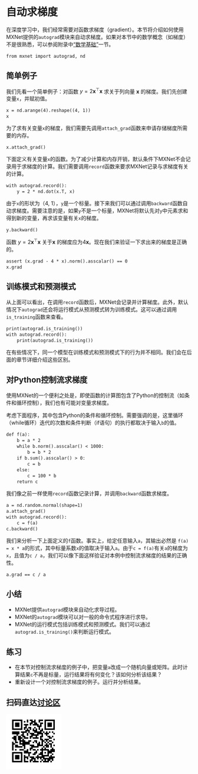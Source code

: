 # 自动求梯度

在深度学习中，我们经常需要对函数求梯度（gradient）。本节将介绍如何使用MXNet提供的`autograd`模块来自动求梯度。如果对本节中的数学概念（如梯度）不是很熟悉，可以参阅附录中[“数学基础”](../chapter_appendix/math.md)一节。

```{.python .input  n=2}
from mxnet import autograd, nd
```

## 简单例子

我们先看一个简单例子：对函数 $y = 2\boldsymbol{x}^{\top}\boldsymbol{x}$ 求关于列向量 $\boldsymbol{x}$ 的梯度。我们先创建变量`x`，并赋初值。

```{.python .input}
x = nd.arange(4).reshape((4, 1))
x
```

为了求有关变量`x`的梯度，我们需要先调用`attach_grad`函数来申请存储梯度所需要的内存。

```{.python .input}
x.attach_grad()
```

下面定义有关变量`x`的函数。为了减少计算和内存开销，默认条件下MXNet不会记录用于求梯度的计算。我们需要调用`record`函数来要求MXNet记录与求梯度有关的计算。

```{.python .input}
with autograd.record():
    y = 2 * nd.dot(x.T, x)
```

由于`x`的形状为（4, 1），`y`是一个标量。接下来我们可以通过调用`backward`函数自动求梯度。需要注意的是，如果`y`不是一个标量，MXNet将默认先对`y`中元素求和得到新的变量，再求该变量有关`x`的梯度。

```{.python .input}
y.backward()
```

函数 $y = 2\boldsymbol{x}^{\top}\boldsymbol{x}$ 关于$\boldsymbol{x}$ 的梯度应为$4\boldsymbol{x}$。现在我们来验证一下求出来的梯度是正确的。

```{.python .input}
assert (x.grad - 4 * x).norm().asscalar() == 0
x.grad
```

## 训练模式和预测模式

从上面可以看出，在调用`record`函数后，MXNet会记录并计算梯度。此外，默认情况下`autograd`还会将运行模式从预测模式转为训练模式。这可以通过调用`is_training`函数来查看。

```{.python .input}
print(autograd.is_training())
with autograd.record():
    print(autograd.is_training())
```

在有些情况下，同一个模型在训练模式和预测模式下的行为并不相同。我们会在后面的章节详细介绍这些区别。


## 对Python控制流求梯度

使用MXNet的一个便利之处是，即使函数的计算图包含了Python的控制流（如条件和循环控制），我们也有可能对变量求梯度。

考虑下面程序，其中包含Python的条件和循环控制。需要强调的是，这里循环（while循环）迭代的次数和条件判断（if语句）的执行都取决于输入`b`的值。

```{.python .input  n=3}
def f(a):
    b = a * 2
    while b.norm().asscalar() < 1000:
        b = b * 2
    if b.sum().asscalar() > 0:
        c = b
    else:
        c = 100 * b
    return c
```

我们像之前一样使用`record`函数记录计算，并调用`backward`函数求梯度。

```{.python .input  n=5}
a = nd.random.normal(shape=1)
a.attach_grad()
with autograd.record():
    c = f(a)
c.backward()
```

我们来分析一下上面定义的`f`函数。事实上，给定任意输入`a`，其输出必然是 `f(a) = x * a`的形式，其中标量系数`x`的值取决于输入`a`。由于`c = f(a)`有关`a`的梯度为`x`，且值为`c / a`，我们可以像下面这样验证对本例中控制流求梯度的结果的正确性。

```{.python .input  n=8}
a.grad == c / a
```

## 小结

* MXNet提供`autograd`模块来自动化求导过程。
* MXNet的`autograd`模块可以对一般的命令式程序进行求导。
* MXNet的运行模式包括训练模式和预测模式。我们可以通过`autograd.is_training()`来判断运行模式。

## 练习

* 在本节对控制流求梯度的例子中，把变量`a`改成一个随机向量或矩阵。此时计算结果`c`不再是标量，运行结果将有何变化？该如何分析该结果？
* 重新设计一个对控制流求梯度的例子。运行并分析结果。




## 扫码直达[讨论区](https://discuss.gluon.ai/t/topic/744)

![](../img/qr_autograd.svg)
